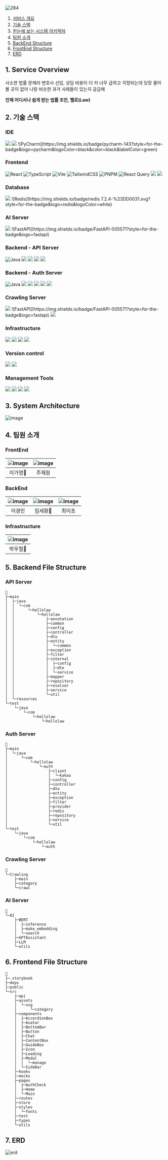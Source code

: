 ![284](/uploads/43ca7c08310448ebce2cf7b83c54f058/284.png)

1. [서비스 개요](#1-service-overview)
1. [기술 스택](#2-기술-스택)
1. [한눈에 보는 시스템 아키텍처](#3-system-architecture)
1. [팀원 소개](#4-팀원-소개)
1. [BackEnd Structure](#5-backend-file-structure)
1. [FrontEnd Structure](#6-frontend-file-structure)
1. [ERD](#7-erd)

## 1. Service Overview
사소한 법률 문제라 변호사 선임, 상담 비용이 더 커
너무 급하고 걱정되는데 당장 물어볼 곳이 없어
나랑 비슷한 과거 사례들이 있는지 궁금해

**언제 어디서나 쉽게 받는 법률 조언, 헬로(Law)**

## 2. 기술 스택

### IDE
<img src="https://img.shields.io/badge/intellij idea-000000?style=for-the-badge&logo=intellij idea&logoColor=white">
<img src="https://img.shields.io/badge/visual studio code-007ACC?style=for-the-badge&logo=visualstudiocode&logoColor=white">
![PyCharm](https://img.shields.io/badge/pycharm-143?style=for-the-badge&logo=pycharm&logoColor=black&color=black&labelColor=green)

### Frontend
![React](https://img.shields.io/badge/react-%2320232a.svg?style=for-the-badge&logo=react&logoColor=%2361DAFB)
![TypeScript](https://img.shields.io/badge/typescript-%23007ACC.svg?style=for-the-badge&logo=typescript&logoColor=white)
![Vite](https://img.shields.io/badge/vite-%23646CFF.svg?style=for-the-badge&logo=vite&logoColor=white)
![TailwindCSS](https://img.shields.io/badge/tailwindcss-%2338B2AC.svg?style=for-the-badge&logo=tailwind-css&logoColor=white)
![PNPM](https://img.shields.io/badge/pnpm-%234a4a4a.svg?style=for-the-badge&logo=pnpm&logoColor=f69220)
![React Query](https://img.shields.io/badge/-React%20Query-FF4154?style=for-the-badge&logo=react%20query&logoColor=white)
<img src="https://img.shields.io/badge/storybook-FF4785?style=for-the-badge&logo=storybook&logoColor=white">
<img src="https://img.shields.io/badge/mock service worker-FF6A33?style=for-the-badge&logo=mockserviceworker&logoColor=white">

### Database
<img src="https://img.shields.io/badge/mysql 8.0.36-4479A1?style=for-the-badge&logo=mysql&logoColor=white">
![Redis](https://img.shields.io/badge/redis 7.2.4-%23DD0031.svg?style=for-the-badge&logo=redis&logoColor=white)

### AI Server
<img src="https://img.shields.io/badge/python 3.11.0-3670A0?style=for-the-badge&logo=python&logoColor=ffdd54">
![FastAPI](https://img.shields.io/badge/FastAPI-005571?style=for-the-badge&logo=fastapi)

### Backend - API Server
![Java](https://img.shields.io/badge/java17-%23ED8B00.svg?style=for-the-badge&logo=openjdk&logoColor=white)
<img src="https://img.shields.io/badge/spring boot 3.2.5-6DB33F?style=for-the-badge&logo=spring boot&logoColor=white">
<img src="https://img.shields.io/badge/spring data jpa 3.2.1-6DB33F?style=for-the-badge&logo=t&logoColor=white">
<img src="https://img.shields.io/badge/junit5-25A162?style=for-the-badge&logo=junit5&logoColor=white">
<img src="https://img.shields.io/badge/querydsl 5.0.0-000000?style=for-the-badge&logo=&logoColor=white">

### Backend - Auth Server
![Java](https://img.shields.io/badge/java17-%23ED8B00.svg?style=for-the-badge&logo=openjdk&logoColor=white)
<img src="https://img.shields.io/badge/spring boot 3.2.5-6DB33F?style=for-the-badge&logo=spring boot&logoColor=white">
<img src="https://img.shields.io/badge/spring security 6.2.1-6DB33F?style=for-the-badge&logo=spring security&logoColor=white">
<img src="https://img.shields.io/badge/spring data jpa 3.2.1-6DB33F?style=for-the-badge&logo=t&logoColor=white">
<img src="https://img.shields.io/badge/JWT 0.8.0-000000?style=for-the-badge&logo=jsonwebtokens&logoColor=FFFFFF">
<img src="https://img.shields.io/badge/querydsl 5.0.0-000000?style=for-the-badge&logo=&logoColor=white">

### Crawling Server
<img src="https://img.shields.io/badge/python 3.10-3670A0?style=for-the-badge&logo=python&logoColor=ffdd54">
![FastAPI](https://img.shields.io/badge/FastAPI-005571?style=for-the-badge&logo=fastapi)
<img src="https://img.shields.io/badge/BeautifulSoup-000000?style=for-the-badge&logo=&logoColor=white">

### Infrastructure
<img src="https://img.shields.io/badge/jenkins 2.426.3-D24939?style=for-the-badge&logo=jenkins&logoColor=white">
<img src="https://img.shields.io/badge/docker 25.0.0-2496ED?style=for-the-badge&logo=docker&logoColor=white">
<img src="https://img.shields.io/badge/nginx 1.25.3-009639?style=for-the-badge&logo=nginx&logoColor=white">
<img src="https://img.shields.io/badge/aws ec2-FF9900?style=for-the-badge&logo=amazon ec2&logoColor=white">

### Version control
<img src="https://img.shields.io/badge/git-F05032?style=for-the-badge&logo=git&logoColor=white">
<img src="https://img.shields.io/badge/gitlab-FC6D26?style=for-the-badge&logo=gitlab&logoColor=white">


### Management Tools
<img src="https://img.shields.io/badge/jira software-0052CC?style=for-the-badge&logo=jira software&logoColor=white">
<img src="https://img.shields.io/badge/mattermost-0058CC?style=for-the-badge&logo=mattermost&logoColor=white">
<img src="https://img.shields.io/badge/notion-000000?style=for-the-badge&logo=notion&logoColor=white">
<img src="https://img.shields.io/badge/figma-F24E1E?style=for-the-badge&logo=figma&logoColor=white">


## 3. System Architecture
![image](/uploads/952614172f07471da7f468f7451a63c6/image.png)

## 4. 팀원 소개
### FrontEnd
|![image](/uploads/107636f799143eb3713ba184b544cb32/image.png)|![image](/uploads/d7a40e2afdc7474e554027cf61301915/image.png)|
|:---:|:---:|
|이가영👑|주재원|

### BackEnd
|![image](/uploads/e9090306bf42973c97e92b929cb1cd7b/image.png)|![image](/uploads/32be6c30dd40dad075ef921b1fc1094d/image.png)|![image](/uploads/a9ae2d60ba3b8e0c07573fe25c72a052/image.png)|
|:---:|:---:|:---:|
|이경민|임세환👑|최이초|

### Infrastructure
|![image](/uploads/74f1dada54809dfa5f590d76c5772d76/image.png)|
|:---:|
|박우철👑|

## 5. Backend File Structure

### API Server
```
📁
├─main
│  ├─java
│  │  └─com
│  │      └─hellolaw
│  │          └─hellolaw
│  │              ├─annotation
│  │              ├─common
│  │              ├─config
│  │              ├─controller
│  │              ├─dto
│  │              ├─entity
│  │              │  └─common
│  │              ├─exception
│  │              ├─filter
│  │              ├─internal
│  │              │  ├─config
│  │              │  ├─dto
│  │              │  └─service
│  │              ├─mapper
│  │              ├─repository
│  │              ├─resolver
│  │              ├─service
│  │              └─util
│  └─resources
└─test
    └─java
        └─com
            └─hellolaw
                └─hellolaw
```

### Auth Server
```
📁
├─main
│  └─java
│      └─com
│          └─hellolaw
│              └─auth
│                  ├─client
│                  │  └─kakao
│                  ├─config
│                  ├─controller
│                  ├─dto
│                  ├─entity
│                  ├─exception
│                  ├─filter
│                  ├─provider
│                  ├─redis
│                  ├─repository
│                  ├─service
│                  └─util
└─test
    └─java
        └─com
            └─hellolaw
                └─auth
```

### Crawling Server
```
📁
└─Crawling
    ├─main
    ├─category
    └─crawl
```

### AI Server
```
📁
└─AI
    ├─BERT
    │  ├─inference
    │  ├─make_embedding
    │  └─search
    ├─GPTAssistant
    ├─LLM
    └─utils
```

## 6. Frontend File Structure
```
📁
├─.storybook
├─deps
├─public
└─src
    ├─api
    ├─assets
    │  └─svg
    │      └─category
    ├─components
    │  ├─AccordionBox
    │  ├─Avatar
    │  ├─BottomBar
    │  ├─Button
    │  ├─Chat
    │  ├─ContentBox
    │  ├─GuideBox
    │  ├─Icon
    │  ├─Loading
    │  ├─Modal
    │  │  └─manage
    │  └─SideBar
    ├─hooks
    ├─mocks
    ├─pages
    │  ├─AuthCheck
    │  ├─Home
    │  └─Main
    ├─routes
    ├─store
    ├─styles
    │  └─fonts
    ├─test
    ├─types
    └─utils
```

## 7. ERD
![erd](/uploads/be725437d5f972139c708c0fd3ed09c7/erd.png)
